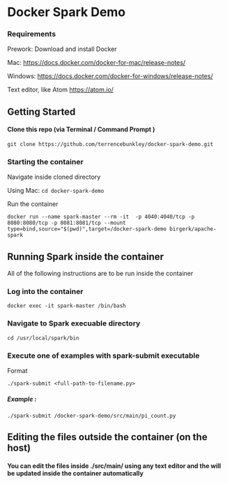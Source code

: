 # Docker Spark Demo

### Requirements
Prework: 
Download and install Docker

Mac: https://docs.docker.com/docker-for-mac/release-notes/

Windows: https://docs.docker.com/docker-for-windows/release-notes/

Text editor, like Atom https://atom.io/

## Getting Started
#### Clone this repo (via Terminal / Command Prompt )
`git clone https://github.com/terrencebunkley/docker-spark-demo.git`


### Starting the container
Navigate inside cloned directory 

Using Mac: `cd docker-spark-demo`
 
 Run the container
 
`docker run --name spark-master --rm -it  -p 4040:4040/tcp -p 8080:8080/tcp -p 8081:8081/tcp --mount type=bind,source="$(pwd)",target=/docker-spark-demo birgerk/apache-spark 
`

## Running Spark inside the container
All of the following instructions are to be run inside the container
### Log into the container

`docker exec -it spark-master /bin/bash`

### Navigate to Spark execuable directory

`cd /usr/local/spark/bin`

### Execute one of examples with spark-submit executable
Format

`./spark-submit <full-path-to-filename.py>`

##### Example : 
`./spark-submit /docker-spark-demo/src/main/pi_count.py `

## Editing the files outside the container (on the host)
#### You can edit the files inside ./src/main/ using any text editor and the will be updated inside the container automatically